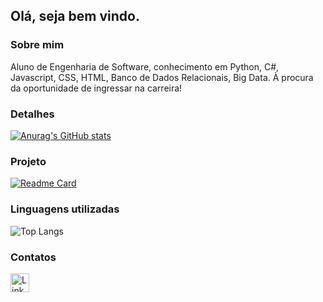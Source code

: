 ## Olá, seja bem vindo.

### Sobre mim
Aluno de Engenharia de Software, conhecimento em Python, C#, Javascript, CSS, HTML, Banco de Dados Relacionais, Big Data. 
À procura da oportunidade de ingressar na carreira!

### Detalhes
[![Anurag's GitHub stats](https://github-readme-stats.vercel.app/api?username=Pedruskera&show_icons=true&theme=dark)](https://github.com/anuraghazra/github-readme-stats)

### Projeto
[![Readme Card](https://github-readme-stats.vercel.app/api/pin/?username=Pedruskera&repo=App_Video&theme=dark)](https://github.com/Pedruskera/APP_VIDEO)

### Linguagens utilizadas
![Top Langs](https://github-readme-stats.vercel.app/api/top-langs/?username=Pedruskera&layout=compact)

### Contatos
[<img src='https://img.shields.io/badge/LinkedIn-0077B5?style=for-the-badge&logo=linkedin&logoColor=white' alt='Linkedin' height='30'>](https://www.linkedin.com/in/pedro-augusto-001601108/)
